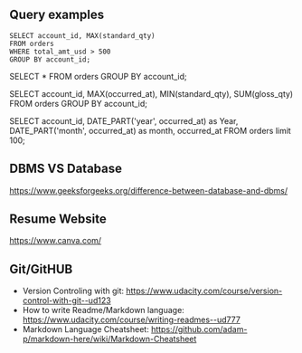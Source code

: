 
## Query examples
```
SELECT account_id, MAX(standard_qty)
FROM orders
WHERE total_amt_usd > 500
GROUP BY account_id;
```
SELECT *
FROM orders
GROUP BY account_id;

SELECT  account_id,
		MAX(occurred_at),
		MIN(standard_qty),
        SUM(gloss_qty)
FROM orders
GROUP BY account_id;


SELECT 	account_id,
		DATE_PART('year', occurred_at) as Year,
        DATE_PART('month', occurred_at) as month,
        occurred_at
FROM orders
limit 100;

## DBMS VS Database
https://www.geeksforgeeks.org/difference-between-database-and-dbms/

## Resume Website
https://www.canva.com/

## Git/GitHUB
- Version Controling with git: https://www.udacity.com/course/version-control-with-git--ud123
- How to write Readme/Markdown language: https://www.udacity.com/course/writing-readmes--ud777
- Markdown Language Cheatsheet: https://github.com/adam-p/markdown-here/wiki/Markdown-Cheatsheet
